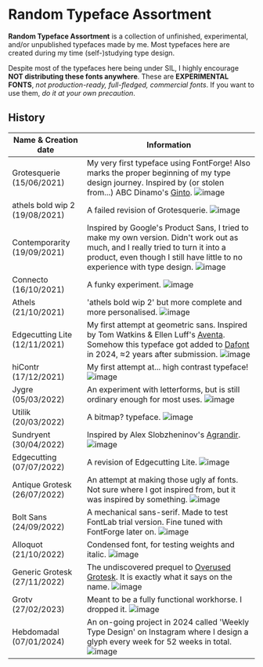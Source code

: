 # Random Typeface Assortment

**Random Typeface Assortment** is a collection of unfinished, experimental, and/or unpublished typefaces made by me. Most typefaces here are created during my time (self-)studying type design.

Despite most of the typefaces here being under SIL, I highly encourage **NOT distributing these fonts anywhere**. These are **EXPERIMENTAL FONTS**, _not production-ready, full-fledged, commercial fonts_. If you want to use them, *do it at your own precaution*.

## History

| Name & Creation date | Information |
| --- | --- |
| Grotesquerie (15/06/2021) | My very first typeface using FontForge! Also marks the proper beginning of my type design journey. Inspired by (or stolen from...) ABC Dinamo's [Ginto](https://abcdinamo.com/typefaces/ginto). ![image](https://github.com/user-attachments/assets/7c611b27-5bb3-4b73-acfc-da9872078122)|
| athels bold wip 2 (19/08/2021) | A failed revision of Grotesquerie. ![image](https://github.com/user-attachments/assets/23dcf9ee-95db-47e7-bde6-bd7a08d32262)|
| Contemporarity (19/09/2021) | Inspired by Google's Product Sans, I tried to make my own version. Didn't work out as much, and I really tried to turn it into a product, even though I still have little to no experience with type design. ![image](https://github.com/user-attachments/assets/6e3b9dad-6c88-46e4-aa91-6d02a871f2e6)|
| Connecto (16/10/2021) | A funky experiment. ![image](https://github.com/user-attachments/assets/81a4c049-cc2d-4a34-9362-9d7c347368c8)|
| Athels (21/10/2021) | 'athels bold wip 2' but more complete and more personalised. ![image](https://github.com/user-attachments/assets/50fa0e30-4f12-4deb-b163-32d19be4617e)|
| Edgecutting Lite (12/11/2021) | My first attempt at geometric sans. Inspired by Tom Watkins & Ellen Luff's [Aventa](https://www.behance.net/gallery/95404013/Aventa-Variable-Typeface). Somehow this typeface got added to [Dafont](https://www.dafont.com/edgecutting.font) in 2024, ≈2 years after submission. ![image](https://github.com/user-attachments/assets/43b6ad8b-a5e7-4fdf-a79b-7868f1d048d1)|
| hiContr (17/12/2021) | My first attempt at... high contrast typeface! ![image](https://github.com/user-attachments/assets/5324eb18-8eea-4497-8a50-89f54c7af87e) |
| Jygre (05/03/2022) | An experiment with letterforms, but is still ordinary enough for most uses. ![image](https://github.com/user-attachments/assets/2733cd31-e820-4ccb-81cc-5153c17c2d05) |
| Utilik (20/03/2022) | A bitmap? typeface. ![image](https://github.com/user-attachments/assets/cbc8415e-8644-494d-b678-28b12d051500) |
| Sundryent (30/04/2022) | Inspired by Alex Slobzheninov's [Agrandir](https://pangrampangram.com/products/agrandir). ![image](https://github.com/user-attachments/assets/05024d4a-01d6-43cc-a00f-7a259626ab31) |
| Edgecutting (07/07/2022) | A revision of Edgecutting Lite. ![image](https://github.com/user-attachments/assets/ebb91c62-ccc6-491b-9a55-6042a8db9a59) |
| Antique Grotesk (26/07/2022) | An attempt at making those ugly af fonts. Not sure where I got inspired from, but it was inspired by something. ![image](https://github.com/user-attachments/assets/e1fdd6e4-bf6e-454c-a97f-2fb863caa5cc)|
| Bolt Sans (24/09/2022) | A mechanical sans-serif. Made to test FontLab trial version. Fine tuned with FontForge later on. ![image](https://github.com/user-attachments/assets/595b90eb-fec8-4984-9acb-3f56e046979f)|
| Alloquot (21/10/2022) | Condensed font, for testing weights and italic. ![image](https://github.com/user-attachments/assets/07b6efda-7942-49f1-b203-00e7923fc2d1)|
| Generic Grotesk (27/11/2022) | The undiscovered prequel to [Overused Grotesk](https://github.com/RandomMaerks/Overused-Grotesk). It is exactly what it says on the name. ![image](https://github.com/user-attachments/assets/3cb2e559-9f4c-41ef-af6e-08e176d4fe37)|
| Grotv (27/02/2023) | Meant to be a fully functional workhorse. I dropped it. ![image](https://github.com/user-attachments/assets/67413d91-0919-44c0-943b-d071cd238df1)|
| Hebdomadal (07/01/2024) | An on-going project in 2024 called 'Weekly Type Design' on Instagram where I design a glyph every week for 52 weeks in total. ![image](https://github.com/user-attachments/assets/4724c187-1049-4e81-a927-ab5723d12f49)|
